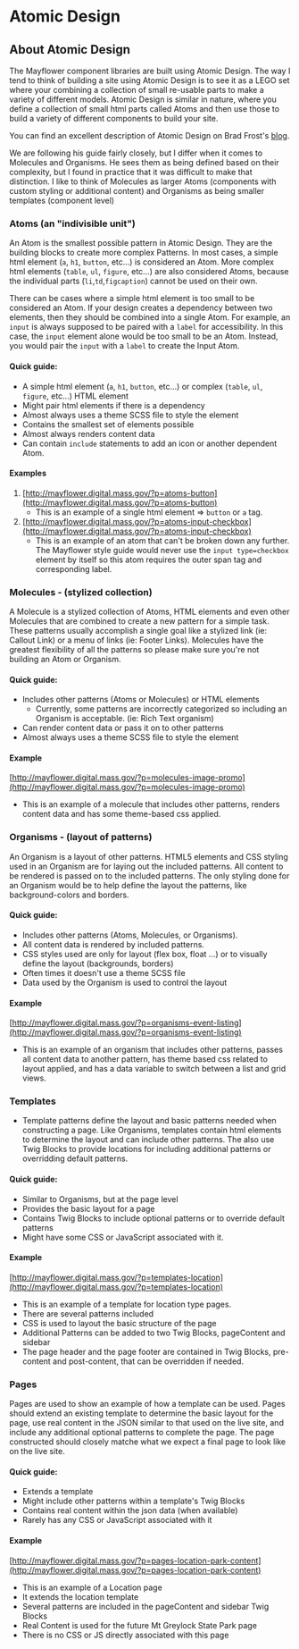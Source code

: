 # Atomic Design

## About Atomic Design

The Mayflower component libraries are built using Atomic Design. The way I tend to think of building a site using Atomic Design is to see it as a LEGO set where your combining a collection of small re-usable parts to make a variety of different models. Atomic Design is similar in nature, where you define a collection of small html parts called Atoms and then use those to build a variety of different components to build your site.

You can find an excellent description of Atomic Design on Brad Frost's [blog](http://atomicdesign.bradfrost.com/chapter-2/).

We are following his guide fairly closely, but I differ when it comes to Molecules and Organisms. He sees them as being defined based on their complexity, but I found in practice that it was difficult to make that distinction. I like to think of Molecules as larger Atoms \(components with custom styling or additional content\) and Organisms as being smaller templates \(component level\)

### Atoms \(an "indivisible unit"\)

An Atom is the smallest possible pattern in Atomic Design. They are the building blocks to create more complex Patterns. In most cases, a simple html element \(`a`, `h1`, `button`, etc...\) is considered an Atom. More complex html elements \(`table`, `ul`, `figure`, etc...\) are also considered Atoms, because the individual parts \(`li`,`td`,`figcaption`\) cannot be used on their own.

There can be cases where a simple html element is too small to be considered an Atom. If your design creates a dependency between two elements, then they should be combined into a single Atom. For example, an `input` is always supposed to be paired with a `label` for accessibility. In this case, the `input` element alone would be too small to be an Atom. Instead, you would pair the `input` with a `label` to create the Input Atom.

#### Quick guide:

* A simple html element \(`a`, `h1`, `button`, etc...\) or complex \(`table`, `ul`, `figure`, etc...\) HTML element
* Might pair html elements if there is a dependency
* Almost always uses a theme SCSS file to style the element
* Contains the smallest set of elements possible
* Almost always renders content data
* Can contain `include` statements to add an icon or another dependent Atom.

#### Examples

1. [http://mayflower.digital.mass.gov/?p=atoms-button](http://mayflower.digital.mass.gov/?p=atoms-button)
   * This is an example of a single html element =&gt; `button` or `a` tag.
2. [http://mayflower.digital.mass.gov/?p=atoms-input-checkbox](http://mayflower.digital.mass.gov/?p=atoms-input-checkbox)
   * This is an example of an atom that can't be broken down any further.  The Mayflower style guide would never use the `input type=checkbox` element by itself so this atom requires the outer span tag and corresponding label.

### Molecules - \(stylized collection\)

A Molecule is a stylized collection of Atoms, HTML elements and even other Molecules that are combined to create a new pattern for a simple task. These patterns usually accomplish a single goal like a stylized link \(ie: Callout Link\) or a menu of links \(ie: Footer Links\). Molecules have the greatest flexibility of all the patterns so please make sure you're not building an Atom or Organism.

#### Quick guide:

* Includes other patterns \(Atoms or Molecules\) or HTML elements
  * Currently, some patterns are incorrectly categorized so including an Organism is acceptable. \(ie: Rich Text organism\)
* Can render content data or pass it on to other patterns
* Almost always uses a theme SCSS file to style the element

#### Example

[http://mayflower.digital.mass.gov/?p=molecules-image-promo](http://mayflower.digital.mass.gov/?p=molecules-image-promo)

* This is an example of a molecule that includes other patterns, renders content data and has some theme-based css applied.

### Organisms - \(layout of patterns\)

An Organism is a layout of other patterns. HTML5 elements and CSS styling used in an Organism are for laying out the included patterns. All content to be rendered is passed on to the included patterns. The only styling done for an Organism would be to help define the layout the patterns, like background-colors and borders.

#### Quick guide:

* Includes other patterns \(Atoms, Molecules, or Organisms\).
* All content data is rendered by included patterns.
* CSS styles used are only for layout \(flex box, float ...\) or to visually define the layout \(backgrounds, borders\)
* Often times it doesn't use a theme SCSS file
* Data used by the Organism is used to control the layout

#### Example

[http://mayflower.digital.mass.gov/?p=organisms-event-listing](http://mayflower.digital.mass.gov/?p=organisms-event-listing)

* This is an example of an organism that includes other patterns, passes all content data to another pattern, has theme based css related to layout applied, and has a data variable to switch between a list and grid views.

### Templates

* Template patterns define the layout and basic patterns needed when constructing a page.  Like Organisms, templates contain html elements to determine the layout and can include other patterns.  The also use Twig Blocks to provide locations for including additional patterns or overridding default patterns.

#### Quick guide:

* Similar to Organisms, but at the page level
* Provides the basic layout for a page
* Contains Twig Blocks to include optional patterns or to override default patterns
* Might have some CSS or JavaScript associated with it.

#### Example

[http://mayflower.digital.mass.gov/?p=templates-location](http://mayflower.digital.mass.gov/?p=templates-location)

* This is an example of a template for location type pages.
* There are several patterns included
* CSS is used to layout the basic structure of the page
* Additional Patterns can be added to two Twig Blocks, pageContent and sidebar
* The page header and the page footer are contained in Twig Blocks, pre-content and post-content, that can be overridden if needed.

### Pages

Pages are used to show an example of how a template can be used. Pages should extend an existing template to determine the basic layout for the page, use real content in the JSON similar to that used on the live site, and include any additional optional patterns to complete the page. The page constructed should closely matche what we expect a final page to look like on the live site.

#### Quick guide:

* Extends a template
* Might include other patterns within a template's Twig Blocks
* Contains real content within the json data \(when available\)
* Rarely has any CSS or JavaScript associated with it

#### Example

[http://mayflower.digital.mass.gov/?p=pages-location-park-content](http://mayflower.digital.mass.gov/?p=pages-location-park-content)

* This is an example of a Location page
* It extends the location template
* Several patterns are included in the pageContent and sidebar Twig Blocks
* Real Content is used for the future Mt Greylock State Park page
* There is no CSS or JS directly associated with this page

